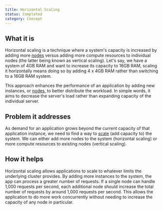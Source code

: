 ```yaml
---
title: Horizontal Scaling
status: Completed
category: Concept
---
```


## What it is

Horizontal scaling is a technique where a system's capacity is increased by adding more [nodes](https://github.com/cncf/glossary/blob/main/definitions/nodes.md) versus adding more compute resources to individual nodes (the latter being known as vertical scaling). Let's say, we have a system of 4GB RAM and want to increase its capacity to 16GB RAM, scaling it horizontally means doing so by adding 4 x 4GB RAM rather than switching to a 16GB RAM system.

This approach enhances the performance of an application by adding new instances, or [nodes](https://github.com/cncf/glossary/blob/main/definitions/nodes.md), to better distribute the workload. In simple words, it aims to decrease the server's load rather than expanding capacity of the individual server.

## Problem it addresses

As demand for an application grows beyond the current capacity of that application instance, we need to find a way to [scale](https://github.com/cncf/glossary/blob/main/definitions/scalability.md) (add capacity to) the system. We can either add more nodes to the system (horizontal scaling) or more compute resources to existing nodes (vertical scaling).

## How it helps

Horizontal scaling allows applications to scale to whatever limits the underlying cluster provides. By adding more instances to the system, the app can process a greater number of requests. If a single node can handle 1,000 requests per second, each additional node should increase the total number of requests by around 1,000 requests per second. This allows the application to do more work concurrently without needing to increase the capacity of any node in particular.
